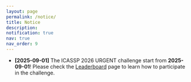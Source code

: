 ```yaml
---
layout: page
permalink: /notice/
title: Notice
description: 
notification: true 
nav: true
nav_order: 9
---
```




* **[2025-09-01]** The ICASSP 2026 URGENT challenge start from **2025-09-01**! Please check the [Leaderboard](/urgent2026/leaderboard/) page to learn how to participate in the challenge.

<!-- * **[2024-1-21]** The blind testing phase is extended by one day, ending on Jan. 22 23:59:59 (AoE). 

* **[2024-1-20]** The blind test set was released [here](https://drive.google.com/file/d/1dHvYEGHCf9rsB1q-Cd9rXOeQaa_vjG2u/view?usp=sharing).

* **[2024-1-20]** The [clean speech](https://drive.google.com/file/d/1RarjxOgWkaDV8EjH_eLX169y89PVa3sg/view?usp=sharing) and [metadata](https://drive.google.com/file/d/1CfhKjfkkUZ60UEOHnlntcQY2m_9pn1uA/view?usp=sharing) of the non-blind test set were released.

* **[2024-1-4]** The brief description of the blind test set is available in the [`Data`](/urgent2025/data) page.

* **[2024-12-30]** The brief description of the non-blind test set is available in the [`Data`](/urgent2025/data) page.

* **[2024-12-30]** The [clean speech](https://drive.google.com/file/d/11geBBf24WKN1xT_NasnI4JrmKpqNo8h9/view) and [metadata](https://drive.google.com/file/d/1CU5QKYOgG4fUuJ8oAC6BEhI9ZDhQYZpF/view) of the official validation set are released.

* **[2024-12-25]** The leaderboard is swithed to the non-blind test phase and the non-blind test set has been released. It can be downloaded [here](https://drive.google.com/file/d/1rxV6RgA4LAp2I1EnHsln7wI7-UCP6Qer/view).

* **[2024-12-23]** We have updated the [`Rules`](/urgent2025/rules) page to clarify the policy regarding the use of pre-trained speech enhancement models. **Using pre-trained speech enhancement models trained on data other than the official Challenge dataset is NOT allowed**. Refer to [`Rules`](/urgent2025/rules) page for more details.

* **[2024-12-23]** To accommodate the short challenge period, we have decided to extend the challegnge period for one week. The blind-test phase, originally scheduled for Jan. 13–15, is now rescheduled to Jan. 20–22. Due to the shortened evaluation timeline, the subjective evaluation protocol will change. Please refer to [`Timeline`](/urgent2025/timeline) page for more details.

* **[2024-11-26]** We have released the checkpoint of the baseline TF-GridNet model at [HuggingFace](https://huggingface.co/kohei0209/tfgridnet_urgent25/tree/main). -->

<!-- * **[2024-11-26]** We have opened the leaderboard and released the `official valdation set` for leaderbord submission. Refer to [`Submission`](/urgent2025/submission) and [`Data`](/urgent2025/data) pages for more details. -->

<!--
* **[2024-09-22]** The blind test phase has officially ended. We will start the subjective evaluation soon.

* **[2024-09-20]** We have postponed the submission deadline by one day in the [`Timeline`](/urgent2025/timeline) tab to compensate for the laggy evaluation server.

* **[2024-09-19]** We have released the `blind test set` for the final-phase evaluation. Please visit the [`Data`](/urgent2025/data) tab for more information.

* **[2024-08-20]** We have released the `non-blind test set` for the second-phase evaluation. Please visit the [`Data`](/urgent2025/data) tab for more information.

* **[2024-07-17]** We have updated the [`Rules`](/urgent2025/rules) tab to mention that there are no latency or causality constraints in this challenge.

* **[2024-07-03]** We have updated the TF-GridNet baseline checkpoint in-place that has the same performance as in the leaderboard.

* **[2024-06-28]** We have provided an [URL](https://huggingface.co/wyz/tfgridnet_for_urgent24) to the TF-GridNet baseline checkpoint in the [`Baseline`](/urgent2025/baseline) tab.

* **[2024-06-26]** We have added [a quick tutorial on ESPnet](/urgent2025/espnet_tutorial) in the [`Baseline`](/urgent2025/baseline) tab.

* **[2024-06-22]** We have updated the [`Submission`](/urgent2025/submission) tab to emphasize that multiple registrations from different members in the same team are not allowed.

* **[2024-06-20]** We have launched the leaderboard and open the registration system for leaderboard submission! Please visit the [leaderboard page](/urgent2025/leaderboard/) for more information.
-->